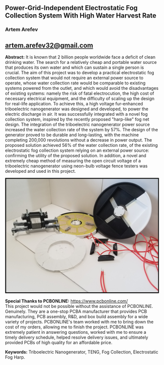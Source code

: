## Power-Grid-Independent Electrostatic Fog Collection System With High Water Harvest Rate

### Artem Arefev
## artem.arefev32@gmail.com

**Abstract:** It is known that 2 billion people worldwide face a deficit of clean drinking water. The search for a relatively cheap and portable water source that produces its own water and which can sustain a single person is crucial. The aim of this project was to develop a practical electrostatic fog collection system that would not require an external power source to operate, whose water collection rate would be comparable to existing systems powered from the outlet, and which would avoid the disadvantages of existing systems: namely the risk of fatal electrocution, the high cost of necessary electrical equipment, and the difficulty of scaling up the design for real-life application. To achieve this, a high voltage fur-enhanced triboelectric nanogenerator was designed and developed, to power the electric discharge in air. It was successfully integrated with a novel fog collection system, inspired by the recently proposed "harp-like" fog net design. The integration of the triboelectric nanogenerator power source increased the water collection rate of the system by 57%. The design of the generator proved to be durable and long-lasting, with the machine completing 200,000 revolutions without a decrease in power output. The proposed solution achieved 56% of the water collection rate, of the existing electrostatic fog collection system relying on an external power source: confirming the utility of the proposed solution. In addition, a novel and extremely cheap method of measuring the open circuit voltage of a triboelectric nanogenerator using neon-bulb voltage fence testers was developed and used in this project.

![Image](/media/proposed_solution_image.jpg)
<br />

**Special Thanks to PCBONLINE:** https://www.pcbonline.com/
<br />
This project would not be possible without the assistance of PCBONLINE. Genuinely. They are a one-stop PCBA manufacturer that provides PCB manufacturing, PCB assembly, R&D, and box build assembly for a wide variety of projects. PCBONLINE's team worked with me to bring down the cost of my orders, allowing me to finish the project. PCBONLINE was extremely patient in answering questions, worked with me to ensure a timely delivery schedule, helped resolve delivery issues, and ultimately provided PCBs of high quality for an affordable price.
<br />

**Keywords:** Triboelectric Nanogenerator, TENG, Fog Collection, Electrostatic Fog Harp.